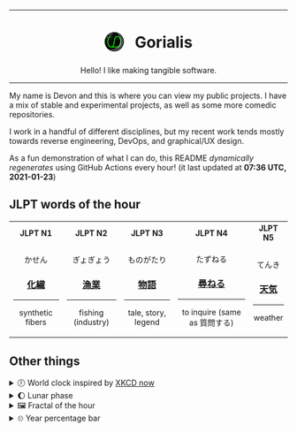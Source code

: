 ***

<h1 align="center">
<sub>
    <img src="readme/resources/avatar.png" height="36">
</sub>
&nbsp;
Gorialis
</h1>
<p align="center">
Hello! I like making tangible software.
</p>

***

My name is Devon and this is where you can view my public projects. I have a mix of stable and experimental projects, as well as some more comedic repositories.

I work in a handful of different disciplines, but my recent work tends mostly towards reverse engineering, DevOps, and graphical/UX design.

As a fun demonstration of what I can do, this README *dynamically regenerates* using GitHub Actions every hour! (it last updated at **07:36 UTC, 2021-01-23**)

<h2>JLPT words of the hour</h2>
<table>
    <tr>
        <th>JLPT N1</th>
        <th>JLPT N2</th>
        <th>JLPT N3</th>
        <th>JLPT N4</th>
        <th>JLPT N5</th>
    </tr>
    <tr>
        <td>
            <p align="center">かせん</p>
            <h3 align="center"><b><a href="https://jisho.org/search/%E5%8C%96%E7%B9%8A">化繊</a></b></h3>
            <hr>
            <p align="center">synthetic fibers</p>
        </td>
        <td>
            <p align="center">ぎょぎょう</p>
            <h3 align="center"><b><a href="https://jisho.org/search/%E6%BC%81%E6%A5%AD">漁業</a></b></h3>
            <hr>
            <p align="center">fishing (industry)</p>
        </td>
        <td>
            <p align="center">ものがたり</p>
            <h3 align="center"><b><a href="https://jisho.org/search/%E7%89%A9%E8%AA%9E">物語</a></b></h3>
            <hr>
            <p align="center">tale,<wbr> story,<wbr> legend</p>
        </td>
        <td>
            <p align="center">たずねる</p>
            <h3 align="center"><b><a href="https://jisho.org/search/%E5%B0%8B%E3%81%AD%E3%82%8B">尋ねる</a></b></h3>
            <hr>
            <p align="center">to inquire (same as 質問する)</p>
        </td>
        <td>
            <p align="center">てんき</p>
            <h3 align="center"><b><a href="https://jisho.org/search/%E5%A4%A9%E6%B0%97">天気</a></b></h3>
            <hr>
            <p align="center">weather</p>
        </td>
    </tr>
</table>

<h2>Other things</h2>
<details>
<summary>🕖  World clock inspired by <a href="https://xkcd.com/now">XKCD now</a></summary>

> <img src="generated/now.png" width="512">

</details>
<details>
<summary>🌔 Lunar phase</summary>

The moon is approximately 36.27% through its phase (Waxing Gibbous).

</details>
<details>
<summary>&#x1f5bc; Fractal of the hour</summary>

> <img src="generated/fractal.png" width="512">

</details>
<details>
<summary>&#x23f2; Year percentage bar</summary>
<pre><code>2021 [█▁▁▁▁▁▁▁▁▁▁▁▁▁▁▁▁▁▁▁] 6.11%</code></pre>
</details>

